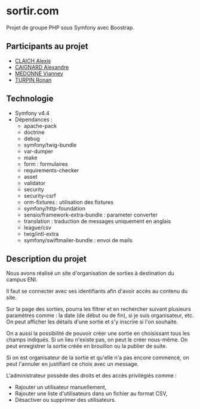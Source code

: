 # sortir.com
Projet de groupe PHP sous Symfony avec Boostrap.

## Participants au projet
- <a href="https://github.com/AClaich" target="_blank"> CLAICH Alexis </a>
- <a href="https://github.com/Masamune42" target="_blank"> CAIGNARD Alexandre </a>
- <a href="https://github.com/SlothVia" target="_blank"> MEDONNE Vianney </a>
- <a href="https://github.com/ronanturpin" target="_blank"> TURPIN Ronan </a>

## Technologie
- Symfony v4.4
- Dépendances :
  - apache-pack
  - doctrine
  - debug
  - symfony/twig-bundle
  - var-dumper
  - make
  - form : formulaires
  - requirements-checker
  - asset
  - validator
  - security
  - security-csrf
  - orm-fixtures : utilisation des fixtures
  - symfony/http-foundation
  - sensio/framework-extra-bundle : parameter converter
  - translation : traduction de messages uniquement en anglais
  - league/csv
  - twig/intl-extra
  - symfony/swiftmailer-bundle : envoi de mails
  
## Description du projet
Nous avons réalisé un site d'organisation de sorties à destination du campus ENI.

Il faut se connecter avec ses identifiants afin d'avoir accès au contenu du site.

Sur la page des sorties, pourra les filtrer et en rechercher suivant plusieurs paramètres comme : la date (de début ou de fin), si je suis organisateur, etc.
On peut afficher les détails d'une sortie et s'y inscrire si l'on souhaite.

On a aussi la possibilité de pouvoir créer une sortie en choisissant tous les champs indiqués. Si un lieu n'existe pas, on peut le créer nous-même. On peut enregistrer la sortie créée en brouillon ou la publier de suite.

Si on est organisateur de la sortie et qu'elle n'a pas encore commencé, on peut l'annuler en justifiant ce choix avec un message.

L'administrateur possède des droits et des accès privilégiés comme :
- Rajouter un utilisateur manuellement,
- Rajouter une liste d'utilisateurs dans un fichier au format CSV,
- Désactiver ou supprimer des utilisateurs.

